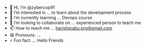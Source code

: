 - 👋 Hi, I’m @zybercop91
- 👀 I’m interested in ... to learn about the development process
- 🌱 I’m currently learning ... Devops course
- 💞️ I’m looking to collaborate on ... experienced person to teach me
- 📫 How to reach me ... harishprabu.pro@gmail.com
- 😄 Pronouns: ... 
- ⚡ Fun fact: ... Hello Friends

<!---
zybercop91/zybercop91 is a ✨ special ✨ repository because its `README.md` (this file) appears on your GitHub profile.
You can click the Preview link to take a look at your changes.
--->
